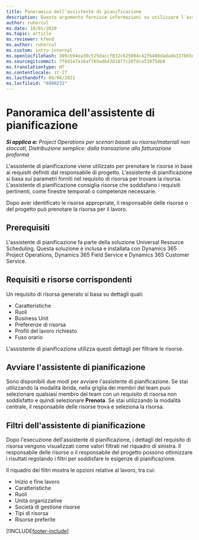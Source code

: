 ```yaml
---
title: Panoramica dell'assistente di pianificazione
description: Questo argomento fornisce informazioni su utilizzare l'assistente di pianificazione per prenotare le risorse.
author: ruhercul
ms.date: 10/01/2020
ms.topic: article
ms.reviewer: kfend
ms.author: ruhercul
ms.custom: intro-internal
ms.openlocfilehash: 309cb94ea30c525daccf032c625004c42fb408dada4b337b65d8f36d76219669
ms.sourcegitcommit: 7f8d1e7a16af769adb43d1877c28fdce53975db8
ms.translationtype: HT
ms.contentlocale: it-IT
ms.lasthandoff: 08/06/2021
ms.locfileid: "6990231"
---
```

# <a name="schedule-assistant-overview"></a>Panoramica dell'assistente di pianificazione

_**Si applica a:** Project Operations per scenari basati su risorse/materiali non stoccati, Distribuzione semplice: dalla transazione alla fatturazione proforma_

L'assistente di pianificazione viene utilizzato per prenotare le risorse in base ai requisiti definiti dal responsabile di progetto. L'assistente di pianificazione si basa sui parametri forniti nel requisito di risorsa per trovare la risorsa. L'assistente di pianificazione consiglia risorse che soddisfano i requisiti pertinenti, come finestre temporali o competenze necessarie.

Dopo aver identificato le risorse appropriate, il responsabile delle risorse o del progetto può prenotare la risorsa per il lavoro.

## <a name="prerequisites"></a>Prerequisiti

L'assistente di pianificazione fa parte della soluzione Universal Resource Scheduling. Questa soluzione è inclusa e installata con Dynamics 365 Project Operations, Dynamics 365 Field Service e Dynamics 365 Customer Service.

## <a name="matching-requirements-and-resources"></a>Requisiti e risorse corrispondenti

Un requisito di risorsa generato si basa su dettagli quali:

-   Caratteristiche
-   Ruoli
-   Business Unit
-   Preferenze di risorsa
-   Profili del lavoro richiesto
-   Fuso orario

L'assistente di pianificazione utilizza questi dettagli per filtrare le risorse.

## <a name="launch-the-schedule-assistant"></a>Avviare l'assistente di pianificazione

Sono disponibili due modi per avviare l'assistente di pianificazione. Se stai utilizzando la modalità ibrida, nella griglia dei membri del team puoi selezionare qualsiasi membro del team con un requisito di risorsa non soddisfatto e quindi selezionare **Prenota**. Se stai utilizzando la modalità centrale, il responsabile delle risorse trova e seleziona la risorsa.

## <a name="schedule-assistant-filters"></a>Filtri dell'assistente di pianificazione

Dopo l'esecuzione dell'assistente di pianificazione, i dettagli del requisito di risorsa vengono visualizzati come valori filtrati nel riquadro di sinistra. Il responsabile delle risorse o il responsabile del progetto possono ottimizzare i risultati regolando i filtri per soddisfare le esigenze di pianificazione.

Il riquadro dei filtri mostra le opzioni relative al lavoro, tra cui:

-   Inizio e fine lavoro
-   Caratteristiche
-   Ruoli
-   Unità organizzative
-   Società di gestione risorse
-   Tipi di risorsa
-   Risorse preferite


[!INCLUDE[footer-include](../includes/footer-banner.md)]